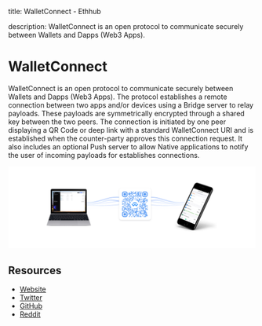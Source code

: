 title: WalletConnect - Ethhub

description: WalletConnect is an open protocol to communicate securely between Wallets and Dapps (Web3 Apps).

# WalletConnect

WalletConnect is an open protocol to communicate securely between Wallets and Dapps (Web3 Apps). The protocol establishes a remote connection between two apps and/or devices using a Bridge server to relay payloads. These payloads are symmetrically encrypted through a shared key between the two peers. The connection is initiated by one peer displaying a QR Code or deep link with a standard WalletConnect URI and is established when the counter-party approves this connection request. It also includes an optional Push server to allow Native applications to notify the user of incoming payloads for establishes connections.

![](/assets/images/wallet_connect.png)


## Resources

* [Website](https://walletconnect.org) 
* [Twitter](https://twitter.com/walletconnect)  
* [GitHub](https://github.com/walletconnect) 
* [Reddit](https://t.me/walletconnect)
